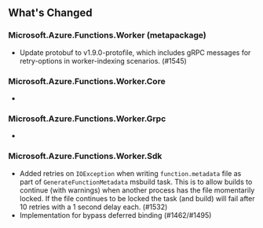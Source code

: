 ## What's Changed

<!-- Please add your release notes in the following format:
- My change description (#PR/#issue)
-->

### Microsoft.Azure.Functions.Worker (metapackage) <version>

- Update protobuf to v1.9.0-protofile, which includes gRPC messages for retry-options in worker-indexing scenarios. (#1545)

### Microsoft.Azure.Functions.Worker.Core <version>

- <event>

### Microsoft.Azure.Functions.Worker.Grpc <version>

- <event>

### Microsoft.Azure.Functions.Worker.Sdk

- Added retries on `IOException` when writing `function.metadata` file as part of `GenerateFunctionMetadata` msbuild task. This is to allow builds to continue (with warnings) when another process has the file momentarily locked. If the file continues to be locked the task (and build) will fail after 10 retries with a 1 second delay each. (#1532)
- Implementation for bypass deferred binding (#1462/#1495)
